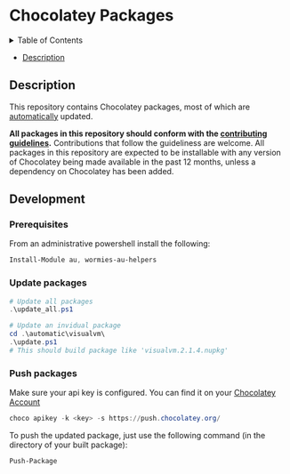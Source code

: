 # Chocolatey Packages

<!-- markdownlint-disable -->
<!-- START doctoc generated TOC please keep comment here to allow auto update -->
<!-- DON'T EDIT THIS SECTION, INSTEAD RE-RUN doctoc TO UPDATE -->
<details>
<summary>Table of Contents</summary>

- [Description](#description)
- [Development](#development)
  - [Prerequisites](#prerequisites)
  - [Update packages](#update-packages)
  - [Push packages](#push-packages)

</details>
<!-- END doctoc generated TOC please keep comment here to allow auto update -->

- [Description](#description)

<!-- END doctoc generated TOC please keep comment here to allow auto update -->

<!-- markdownlint-enable -->

## Description

This repository contains Chocolatey packages, most of which are [automatically](https://docs.chocolatey.org/en-us/create/automatic-packages) updated.

**All packages in this repository should conform with the [contributing guidelines](CONTRIBUTING.md).** Contributions that follow the guideliness are welcome.
All packages in this repository are expected to be installable with any version of Chocolatey being made available in the past 12 months, unless a dependency on Chocolatey has been added.

## Development

### Prerequisites

From an administrative powershell install the following:

```powershell
Install-Module au, wormies-au-helpers
```

### Update packages

```powershell
# Update all packages
.\update_all.ps1

# Update an invidual package
cd .\automatic\visualvm\
.\update.ps1
# This should build package like 'visualvm.2.1.4.nupkg'
```

### Push packages

Make sure your api key is configured. You can find it on your [Chocolatey Account](https://community.chocolatey.org/account)

```powershell
choco apikey -k <key> -s https://push.chocolatey.org/
```

To push the updated package, just use the following command (in the directory of your built package):

```powershell
Push-Package
```
